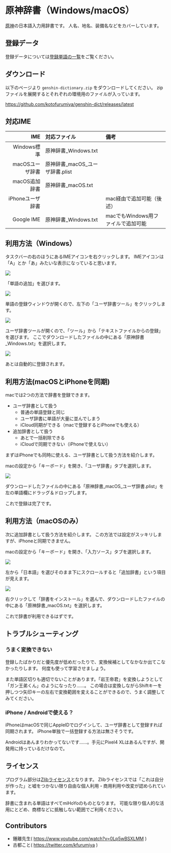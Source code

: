 # 原神辞書（Windows/macOS）

[原神](https://genshin.hoyoverse.com/ja/home)の日本語入力用辞書です。
人名、地名、装備名などをカバーしています。

## 登録データ

登録データについては[登録単語の一覧](./docs/dict_data.md)をご覧ください。

## ダウンロード

以下のページより `genshin-dictionary.zip` をダウンロードしてください。
zipファイルを展開するとそれぞれの環境用のファイルが入っています。

https://github.com/kotofurumiya/genshin-dict/releases/latest

## 対応IME

| IME             | 対応ファイル                     | 備考                           |
|----------------:|:-------------------------------|:------------------------------|
| Windows標準      | 原神辞書_Windows.txt            |                               |
| macOSユーザ辞書   | 原神辞書_macOS_ユーザ辞書.plist   |                               |
| macOS追加辞書     | 原神辞書_macOS.txt              |                               |
| iPhoneユーザ辞書  |                                | mac経由で追加可能（後述）         |
| Google IME      | 原神辞書_Windows.txt            | macでもWindows用ファイルで追加可能 |

## 利用方法（Windows）

タスクバーの右のほうにあるIMEアイコンを右クリックします。
IMEアイコンは「A」とか「あ」みたいな表示になっていると思います。

![](./docs/img/win_ime_menu.png)

「単語の追加」を選びます。

![](./docs/img/win_addword.png)

単語の登録ウィンドウが開くので、左下の「ユーザ辞書ツール」をクリックします。

![](./docs/img/win_userdict_tool.png)

ユーザ辞書ツールが開くので、「ツール」から「テキストファイルからの登録」を選びます。
ここでダウンロードしたファイルの中にある「原神辞書_Windows.txt」を選択します。

![](./docs/img/win_userdict_success.png)

あとは自動的に登録されます。

## 利用方法(macOSとiPhoneを同期)

macでは2つの方法で辞書を登録できます。

- ユーザ辞書として扱う
  - 普通の単語登録と同じ
  - ユーザ辞書に単語が大量に並んでしまう
  - iCloud同期ができる（macで登録するとiPhoneでも使える）
- 追加辞書として扱う
  - あとで一括削除できる
  - iCloudで同期できない（iPhoneで使えない）

まずはiPhoneでも同時に使える、ユーザ辞書として扱う方法を紹介します。

macの設定から「キーボード」を開き、「ユーザ辞書」タブを選択します。

![](./docs/img/mac_pref_userdict.png)

ダウンロードしたファイルの中にある「原神辞書_macOS_ユーザ辞書.plist」を左の単語欄にドラッグ＆ドロップします。

これで登録は完了です。

## 利用方法（macOSのみ）

次に追加辞書として扱う方法を紹介します。
この方法では設定がスッキリしますが、iPhoneと同期できません。

macの設定から「キーボード」を開き、「入力ソース」タブを選択します。

![](./docs/img/mac_pref_keyboard.png)

左から「日本語」を選びそのまま下にスクロールすると「追加辞書」という項目が見えます。

![](./docs/img/mac_pref_add_dict.png)

右クリックして「辞書をインストール」を選んで、ダウンロードしたファイルの中にある「原神辞書_macOS.txt」を選択します。

これで辞書が利用できるはずです。

## トラブルシューティング

### うまく変換できない

登録したばかりだと優先度が低めだったりで、変換候補としてなかなか出てこなかったりします。
何度も使って学習させましょう。

また単語区切りも適切でないことがあります。「岩王帝君」を変換しようとして「ガン王弟くん」のようになったり……。
この場合は変換しながらShiftキーを押しつつ矢印キーの左右で変換範囲を変えることができるので、うまく調整してみてください。

### iPhone / Androidで使える？

iPhoneはmacOSで同じAppleIDでログインして、ユーザ辞書として登録すれば同期されます。
iPhone単独で一括登録する方法は無さそうです。

Androidはあんまりわかってないです……。手元にPixel4 XLはあるんですが、開発用に持っているだけなので。

## ライセンス

プログラム部分は[Zlibライセンス](./LICENSE)となります。
Zlibライセンスでは「これは自分が作った」と嘘をつかない限り自由な個人利用・商用利用や改変が認められています。

辞書に含まれる単語はすべてmiHoYoのものとなります。
可能な限り個人的な活用にとどめ、商標などに抵触しない範囲でご利用ください。

## Contributors

- 鍾離先生( https://www.youtube.com/watch?v=0Lp5wBSXLMM )
- 古都こと( https://twitter.com/kfurumiya )